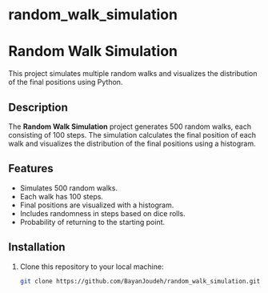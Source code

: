 # random_walk_simulation
# Random Walk Simulation

This project simulates multiple random walks and visualizes the distribution of the final positions using Python.

## Description

The **Random Walk Simulation** project generates 500 random walks, each consisting of 100 steps. The simulation calculates the final position of each walk and visualizes the distribution of the final positions using a histogram.

## Features

- Simulates 500 random walks.
- Each walk has 100 steps.
- Final positions are visualized with a histogram.
- Includes randomness in steps based on dice rolls.
- Probability of returning to the starting point.

## Installation

1. Clone this repository to your local machine:
   ```bash
   git clone https://github.com/BayanJoudeh/random_walk_simulation.git

